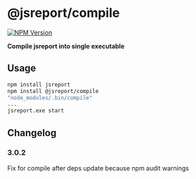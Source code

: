 # @jsreport/compile
[![NPM Version](http://img.shields.io/npm/v/@jsreport/compile.svg?style=flat-square)](https://npmjs.com/package/@jsreport/compile)

**Compile jsreport into single executable**

## Usage

```bash
npm install jsreport
npm install @jsreport/compile
"node_modules/.bin/compile"
...
jsreport.exe start
```

## Changelog

### 3.0.2

Fix for compile after deps update because npm audit warnings
